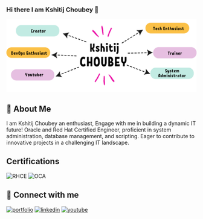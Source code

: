 
### Hi there I am Kshitij Choubey 👋


![Logo](images/banner.png)


## 🚀 About Me
I am Kshitij Choubey an enthusiast, Engage with me in building a dynamic IT future! Oracle and Red Hat Certified Engineer, proficient in system administration, database management, and scripting. Eager to contribute to innovative projects in a challenging IT landscape. 

## Certifications

![RHCE](https://img.shields.io/badge/Red%20Hat-EE0000?style=for-the-badge&logo=redhat&logoColor=white)
![OCA](https://img.shields.io/badge/Oracle-F80000?style=for-the-badge&logo=oracle&logoColor=white)

## 🔗 Connect with me
[![portfolio](https://img.shields.io/badge/my_portfolio-000?style=for-the-badge&logo=ko-fi&logoColor=white)](https://kshitijchoubey.com/)
[![linkedin](https://img.shields.io/badge/LinkedIn-0077B5?style=for-the-badge&logo=linkedin&logoColor=white)](https://www.linkedin.com/in/kshitij-choubey-9a74a4124/)
[![youtube](https://img.shields.io/badge/YouTube-FF0000?style=for-the-badge&logo=youtube&logoColor=white)](https://youtube.com/@KCverse)

